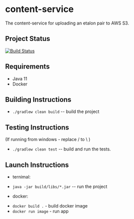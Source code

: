 # content-service
The content-service for uploading an etalon pair to AWS S3.

## Project Status
[![Build Status](https://travis-ci.com/speech4j/content-service.svg?branch=master)](https://travis-ci.com/speech4j/content-service)

## Requirements
* Java 11
* Docker

## Building Instructions
 * `./gradlew clean build` -- build the project

## Testing Instructions
(If running from windows - replace / to \ )
 * `./gradlew clean test` -- build and run the tests.
 
## Launch Instructions 
 - ternimal:
 * `java -jar build/libs/*.jar` -- run the project
 - docker:
 * `docker build .` - build docker image
 *  `docker run image` - run app
 
 
